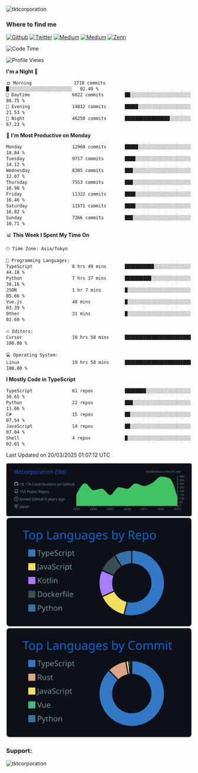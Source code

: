 <p align="left"> <img src="https://komarev.com/ghpvc/?username=tktcorporation&label=Profile%20views&color=0e75b6&style=flat" alt="tktcorporation" /> </p>

<h3>Where to find me</h3>
<p>
<a href="https://github.com/tktcorporation" target="_blank"><img alt="Github" src="https://img.shields.io/badge/GitHub-%2312100E.svg?&style=for-the-badge&logo=Github&logoColor=white" /></a>
<a href="https://twitter.com/tktcorporation" target="_blank"><img alt="Twitter" src="https://img.shields.io/badge/twitter-%231DA1F2.svg?&style=for-the-badge&logo=twitter&logoColor=white" /></a>
<a href="https://www.linkedin.com/in/tktcorporation" target="_blank"><img alt="Medium" src="https://img.shields.io/badge/linkdin-0a66c2.svg?&style=for-the-badge&logo=linkedin&logoColor=white" /></a>
<a href="https://qiita.com/tktcorporation" target="_blank"><img alt="Medium" src="https://img.shields.io/badge/qiita-55C500.svg?&style=for-the-badge&logo=qiita&logoColor=white" /></a>
<a href="https://zenn.dev/tktcorporation" target="_blank"><img alt="Zenn" src="https://img.shields.io/badge/Zenn-3EA8FF.svg?&style=for-the-badge&logo=Zenn&logoColor=white" /></a>
</p>
  
<!--START_SECTION:waka-->
![Code Time](http://img.shields.io/badge/Code%20Time-2%2C239%20hrs%2012%20mins-blue)

![Profile Views](http://img.shields.io/badge/Profile%20Views-1-blue)

**I'm a Night 🦉** 

```text
🌞 Morning                1710 commits        █░░░░░░░░░░░░░░░░░░░░░░░░   02.49 % 
🌆 Daytime                6022 commits        ██░░░░░░░░░░░░░░░░░░░░░░░   08.75 % 
🌃 Evening                14812 commits       █████░░░░░░░░░░░░░░░░░░░░   21.53 % 
🌙 Night                  46250 commits       █████████████████░░░░░░░░   67.23 % 
```
📅 **I'm Most Productive on Monday** 

```text
Monday                   12960 commits       █████░░░░░░░░░░░░░░░░░░░░   18.84 % 
Tuesday                  9717 commits        ████░░░░░░░░░░░░░░░░░░░░░   14.12 % 
Wednesday                8305 commits        ███░░░░░░░░░░░░░░░░░░░░░░   12.07 % 
Thursday                 7553 commits        ███░░░░░░░░░░░░░░░░░░░░░░   10.98 % 
Friday                   11322 commits       ████░░░░░░░░░░░░░░░░░░░░░   16.46 % 
Saturday                 11571 commits       ████░░░░░░░░░░░░░░░░░░░░░   16.82 % 
Sunday                   7366 commits        ███░░░░░░░░░░░░░░░░░░░░░░   10.71 % 
```


📊 **This Week I Spent My Time On** 

```text
🕑︎ Time Zone: Asia/Tokyo

💬 Programming Languages: 
TypeScript               8 hrs 49 mins       ███████████░░░░░░░░░░░░░░   44.18 % 
Python                   7 hrs 37 mins       ██████████░░░░░░░░░░░░░░░   38.16 % 
JSON                     1 hr 7 mins         █░░░░░░░░░░░░░░░░░░░░░░░░   05.66 % 
Vue.js                   40 mins             █░░░░░░░░░░░░░░░░░░░░░░░░   03.39 % 
Other                    31 mins             █░░░░░░░░░░░░░░░░░░░░░░░░   02.60 % 

🔥 Editors: 
Cursor                   19 hrs 58 mins      █████████████████████████   100.00 % 

💻 Operating System: 
Linux                    19 hrs 58 mins      █████████████████████████   100.00 % 
```

**I Mostly Code in TypeScript** 

```text
TypeScript               61 repos            ████████░░░░░░░░░░░░░░░░░   30.65 % 
Python                   22 repos            ███░░░░░░░░░░░░░░░░░░░░░░   11.06 % 
C#                       15 repos            ██░░░░░░░░░░░░░░░░░░░░░░░   07.54 % 
JavaScript               14 repos            ██░░░░░░░░░░░░░░░░░░░░░░░   07.04 % 
Shell                    4 repos             █░░░░░░░░░░░░░░░░░░░░░░░░   02.01 % 
```




 Last Updated on 20/03/2025 01:07:12 UTC
<!--END_SECTION:waka-->

[![](https://raw.githubusercontent.com/tktcorporation/tktcorporation/master/profile-summary-card-output/github_dark/0-profile-details.svg)](https://github.com/vn7n24fzkq/github-profile-summary-cards)
[![](https://raw.githubusercontent.com/tktcorporation/tktcorporation/master/profile-summary-card-output/github_dark/1-repos-per-language.svg)](https://github.com/vn7n24fzkq/github-profile-summary-cards) [![](https://raw.githubusercontent.com/tktcorporation/tktcorporation/master/profile-summary-card-output/github_dark/2-most-commit-language.svg)](https://github.com/vn7n24fzkq/github-profile-summary-cards)

<h3 align="left">Support:</h3>
<p><a href="https://www.buymeacoffee.com/tktcorporation"> <img align="left" src="https://cdn.buymeacoffee.com/buttons/v2/default-yellow.png" height="50" width="210" alt="tktcorporation" /></a></p><br><br>
